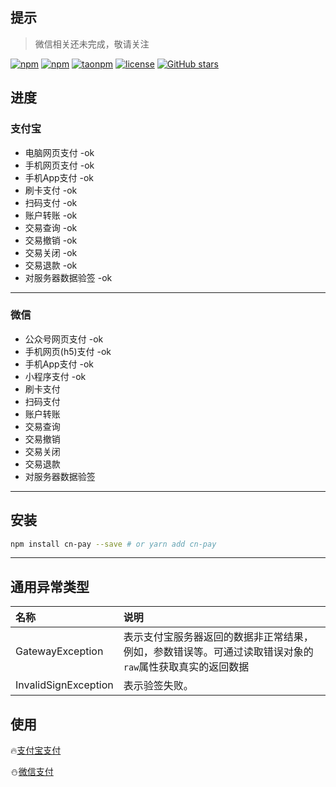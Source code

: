 ## 提示
> 微信相关还未完成，敬请关注  

[![npm](https://img.shields.io/npm/v/cn-pay.svg?style=flat-square)](https://www.npmjs.com/package/cn-pay)
[![npm](https://img.shields.io/npm/dt/cn-pay.svg?style=flat-square)](https://www.npmjs.com/package/cn-pay)
[![taonpm](https://npm.taobao.org/badge/v/cn-pay.svg)](https://npm.taobao.org/package/cn-pay)
[![license](https://img.shields.io/github/license/shmy/cn-pay.svg?style=flat-square)](https://github.com/shmy/cn-pay/blob/master/LICENSE.md)
[![GitHub stars](https://img.shields.io/github/stars/shmy/cn-pay.svg?style=social&label=Star)](https://github.com/shmy/cn-pay)  

## 进度
### 支付宝
+ 电脑网页支付 -ok
+ 手机网页支付 -ok
+ 手机App支付 -ok
+ 刷卡支付 -ok
+ 扫码支付 -ok
+ 账户转账 -ok
+ 交易查询 -ok
+ 交易撤销 -ok
+ 交易关闭 -ok
+ 交易退款 -ok
+ 对服务器数据验签 -ok

-----------------

### 微信
+ 公众号网页支付 -ok
+ 手机网页(h5)支付 -ok
+ 手机App支付 -ok
+ 小程序支付 -ok
+ 刷卡支付
+ 扫码支付
+ 账户转账
+ 交易查询
+ 交易撤销
+ 交易关闭
+ 交易退款
+ 对服务器数据验签

-------------------

## 安装
```bash
npm install cn-pay --save # or yarn add cn-pay
```

-------------------

## 通用异常类型

| 名称 |     说明 |
| :-------- | :------ |
| GatewayException | 表示支付宝服务器返回的数据非正常结果，例如，参数错误等。可通过读取错误对象的`raw`属性获取真实的返回数据 |
| InvalidSignException | 表示验签失败。 |

## 使用
🔥[支付宝支付](alipay.md)  

⛄[微信支付](wechat.md)
